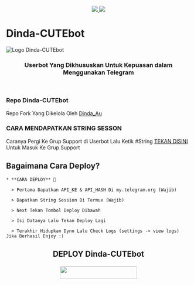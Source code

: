 <p align="center">
  <a href="https://github.com/Ependelope53/GabutC-UBot/fork">
    <img src="https://img.shields.io/github/forks/Ependelope53/GabutC-UBot?label=Fork&style=social">
    
  </a>
  <a href="https://github.com/Ependelope53/GabutC-UBot">
    <img src="https://img.shields.io/github/stars/Ependelope53/GabutC-UBot?style=social">
  </a>
</p>  

# Dinda-CUTEbot
![Logo Dinda-CUTEbot](https://telegra.ph/file/4d44ad01b2ece2fc68a50.jpg)

<h3 align="center">Userbot Yang Dikhususkan Untuk Kepuasan dalam Menggunakan Telegram</h3>
<p align="center">&nbsp;</p>

### Repo Dinda-CUTEbot
Repo Fork Yang Dikelola Oleh [Dinda_Au](https://t.me/DevUnyu_DINDA) 


### CARA MENDAPATKAN STRING SESSON

Caranya Pergi Ke Grup Support di Userbot Lalu Ketik #String [TEKAN DISINI](https://t.me/LordUserbot_Group) Untuk Masuk Ke Grup Support

## Bagaimana Cara Deploy?

```
* **CARA DEPLOY** 🔧

  > Pertama Dapatkan API_KE & API_HASH Di my.telegram.org (Wajib)

  > Dapatkan String Session Di Termux (Wajib)

  > Next Tekan Tombol Deploy Dibawah

  > Isi Datanya Lalu Tekan Deploy Lagi

  > Terakhir Hidupkan Dyno Lalu Check Logs (settings -> view logs) Jika Berhasil Enjoy :)
```
## <p align="center">DEPLOY Dinda-CUTEbot</p>


<p align="center"><a href="https://heroku.com/deploy?template=https://github.com/kurnia665/Dinda-CUTEbot/tree/Lord-Userbot"> <img src="https://img.shields.io/badge/Deploy%20Ke%20Heroku-magenta?style=flat&logo=heroku" width="210" height="34.45" /></a></p>

<br>
</p>

